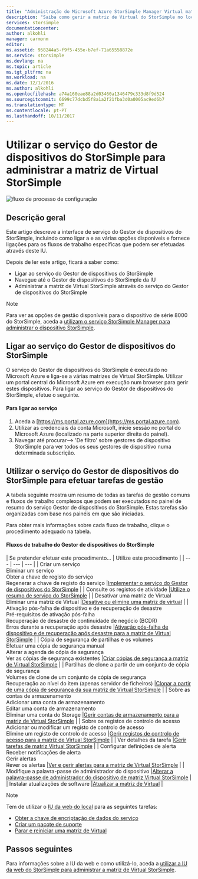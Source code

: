 ```yaml
---
title: "Administração do Microsoft Azure StorSimple Manager Virtual matriz | Microsoft Docs"
description: "Saiba como gerir a matriz de Virtual do StorSimple no local utilizando o serviço StorSimple Manager de dispositivos no portal do Azure."
services: storsimple
documentationcenter: 
author: alkohli
manager: carmonm
editor: 
ms.assetid: 958244a5-f9f5-455e-b7ef-71a65558872e
ms.service: storsimple
ms.devlang: na
ms.topic: article
ms.tgt_pltfrm: na
ms.workload: na
ms.date: 12/1/2016
ms.author: alkohli
ms.openlocfilehash: a74a160eae88a2d03460a1346479c333d8f9d524
ms.sourcegitcommit: 6699c77dcbd5f8a1a2f21fba3d0a0005ac9ed6b7
ms.translationtype: MT
ms.contentlocale: pt-PT
ms.lasthandoff: 10/11/2017
---
```

# <a name="use-the-storsimple-device-manager-service-to-administer-your-storsimple-virtual-array"></a>Utilizar o serviço do Gestor de dispositivos do StorSimple para administrar a matriz de Virtual StorSimple
![fluxo de processo de configuração](./media/storsimple-virtual-array-manager-service-administration/manage4.png)

## <a name="overview"></a>Descrição geral
Este artigo descreve a interface de serviço do Gestor de dispositivos do StorSimple, incluindo como ligar a e as várias opções disponíveis e fornece ligações para os fluxos de trabalho específicas que podem ser efetuadas através deste IU.

Depois de ler este artigo, ficará a saber como:

* Ligar ao serviço do Gestor de dispositivos do StorSimple
* Navegue até o Gestor de dispositivos do StorSimple da IU
* Administrar a matriz de Virtual StorSimple através do serviço do Gestor de dispositivos do StorSimple

> [!NOTE]
> Para ver as opções de gestão disponíveis para o dispositivo de série 8000 do StorSimple, aceda a [utilizam o serviço StorSimple Manager para administrar o dispositivo StorSimple](storsimple-manager-service-administration.md).
> 
> 

## <a name="connect-to-the-storsimple-device-manager-service"></a>Ligar ao serviço do Gestor de dispositivos do StorSimple
O serviço do Gestor de dispositivos do StorSimple é executado no Microsoft Azure e liga-se a várias matrizes de Virtual StorSimple. Utilizar um portal central do Microsoft Azure em execução num browser para gerir estes dispositivos. Para ligar ao serviço do Gestor de dispositivos do StorSimple, efetue o seguinte.

#### <a name="to-connect-to-the-service"></a>Para ligar ao serviço
1. Aceda a [https://ms.portal.azure.com](https://ms.portal.azure.com).
2. Utilizar as credenciais da conta Microsoft, inicie sessão no portal do Microsoft Azure (localizado na parte superior direita do painel).
3. Navegar até procurar--> 'De filtro' sobre gestores de dispositivo StorSimple para ver todos os seus gestores de dispositivo numa determinada subscrição.

## <a name="use-the-storsimple-device-manager-service-to-perform-management-tasks"></a>Utilizar o serviço do Gestor de dispositivos do StorSimple para efetuar tarefas de gestão
A tabela seguinte mostra um resumo de todas as tarefas de gestão comuns e fluxos de trabalho complexos que podem ser executados no painel de resumo do serviço Gestor de dispositivos do StorSimple. Estas tarefas são organizadas com base nos painéis em que são iniciadas.

Para obter mais informações sobre cada fluxo de trabalho, clique o procedimento adequado na tabela.

#### <a name="storsimple-device-manager-workflows"></a>Fluxos de trabalho do Gestor de dispositivos do StorSimple
| Se pretender efetuar este procedimento... | Utilize este procedimento |
| --- | --- | --- |
| Criar um serviço</br>Eliminar um serviço</br>Obter a chave de registo do serviço</br>Regenerar a chave de registo do serviço |[Implementar o serviço do Gestor de dispositivos do StorSimple](storsimple-virtual-array-manage-service.md) |
| Consulte os registos de atividade |[Utilize o resumo de serviço do StorSimple](storsimple-virtual-array-service-summary.md) |
| Desativar uma matriz de Virtual</br>Eliminar uma matriz de Virtual |[Desative ou elimine uma matriz de virtual](storsimple-virtual-array-deactivate-and-delete-device.md) |
| Ativação pós-falha de dispositivo e de recuperação de desastre</br>Pré-requisitos de ativação pós-falha</br>Recuperação de desastre de continuidade de negócio (BCDR)</br>Erros durante a recuperação após desastre |[Ativação pós-falha de dispositivo e de recuperação após desastre para a matriz de Virtual StorSimple](storsimple-virtual-array-failover-dr.md) |
| Cópia de segurança de partilhas e os volumes</br>Efetuar uma cópia de segurança manual</br>Alterar a agenda de cópia de segurança</br>Ver as cópias de segurança existentes |[Criar cópias de segurança a matriz de Virtual StorSimple](storsimple-virtual-array-backup.md) |
| Partilhas de clone a partir de um conjunto de cópia de segurança</br>Volumes de clone de um conjunto de cópia de segurança</br>Recuperação ao nível do item (apenas servidor de ficheiros) |[Clonar a partir de uma cópia de segurança da sua matriz de Virtual StorSimple](storsimple-virtual-array-clone.md) |
| Sobre as contas de armazenamento</br>Adicionar uma conta de armazenamento</br>Editar uma conta de armazenamento</br>Eliminar uma conta do Storage |[Gerir contas de armazenamento para a matriz de Virtual StorSimple](storsimple-virtual-array-manage-storage-accounts.md) |
| Sobre os registos de controlo de acesso</br>Adicionar ou modificar um registo de controlo de acesso </br>Elimine um registo de controlo de acesso |[Gerir registos de controlo de acesso para a matriz de Virtual StorSimple](storsimple-virtual-array-manage-acrs.md) |
| Ver detalhes da tarefa |[Gerir tarefas de matriz Virtual StorSimple](storsimple-virtual-array-manage-jobs.md) |
| Configurar definições de alerta</br>Receber notificações de alerta</br>Gerir alertas</br>Rever os alertas |[Ver e gerir alertas para a matriz de Virtual StorSimple](storsimple-virtual-array-manage-alerts.md) |
| Modifique a palavra-passe de administrador do dispositivo |[Alterar a palavra-passe de administrador do dispositivo de matriz Virtual StorSimple](storsimple-virtual-array-change-device-admin-password.md) |
| Instalar atualizações de software |[Atualizar a matriz de Virtual](storsimple-virtual-array-install-update.md) |

> [!NOTE]
> Tem de utilizar o [IU da web do local](storsimple-ova-web-ui-admin.md) para as seguintes tarefas:
> 
> * [Obter a chave de encriptação de dados do serviço](storsimple-ova-web-ui-admin.md#get-the-service-data-encryption-key)
> * [Criar um pacote de suporte](storsimple-ova-web-ui-admin.md#generate-a-log-package)
> * [Parar e reiniciar uma matriz de Virtual](storsimple-ova-web-ui-admin.md#shut-down-and-restart-your-device)
> 
> 

## <a name="next-steps"></a>Passos seguintes
Para informações sobre a IU da web e como utilizá-lo, aceda a [utilizar a IU da web do StorSimple para administrar a matriz de Virtual StorSimple](storsimple-ova-web-ui-admin.md).

